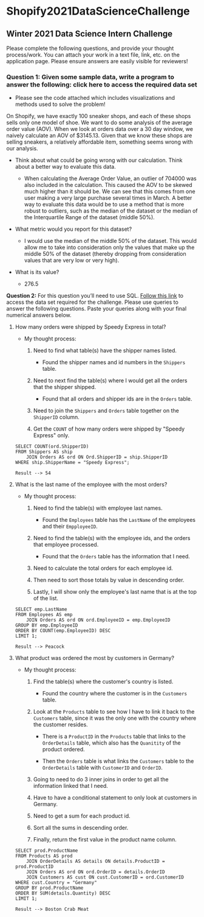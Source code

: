 # Shopify2021DataScienceChallenge

## Winter 2021 Data Science Intern Challenge 

Please complete the following questions, and provide your thought process/work. You can attach your work in a text file, link, etc. on the application page. Please ensure answers are easily visible for reviewers!


### Question 1: Given some sample data, write a program to answer the following: click here to access the required data set
- Please see the code attached which includes visualizations and methods used to solve the problem!

On Shopify, we have exactly 100 sneaker shops, and each of these shops sells only one model of shoe. We want to do some analysis of the average order value (AOV). When we look at orders data over a 30 day window, we naively calculate an AOV of $3145.13. Given that we know these shops are selling sneakers, a relatively affordable item, something seems wrong with our analysis. 

- Think about what could be going wrong with our calculation. Think about a better way to evaluate this data. 
  - When calculating the Average Order Value, an outlier of 704000 was also included in the calculation. This caused the AOV to be skewed much higher than it should be. We can see that this comes from one user making a very large purchase several times in March. A better way to evaluate this data would be to use a method that is more robust to outliers, such as the median of the dataset or the median of the Interquartile Range of the dataset (middle 50%). 

- What metric would you report for this dataset?
  - I would use the median of the middle 50% of the dataset. This would allow me to take into consideration only the values that make up the middle 50% of the dataset (thereby dropping from consideration values that are very low or very high). 

- What is its value?
  - 276.5




**Question 2:** For this question you’ll need to use SQL. [Follow this link](https://www.w3schools.com/SQL/TRYSQL.ASP?FILENAME=TRYSQL_SELECT_ALL) to access the data set required for the challenge. Please use queries to answer the following questions. Paste your queries along with your final numerical answers below.

1. How many orders were shipped by Speedy Express in total?
   
    - My thought process:
      
        1. Need to find what table(s) have the shipper names listed. 
           
            - Found the shipper names and id numbers in the `Shippers` table.
        2. Need to next find the table(s) where I would get all the orders that the shipper shipped.
           
            - Found that all orders and shipper ids are in the `Orders` table.
          
        3. Need to join the `Shippers` and `Orders` table together on the `ShipperID` column.
           
        4. Get the `COUNT` of how many orders were shipped by "Speedy Express" only.
    ```
    SELECT COUNT(ord.ShipperID)
    FROM Shippers AS ship 
        JOIN Orders AS ord ON Ord.ShipperID = ship.ShipperID
    WHERE ship.ShipperName = "Speedy Express";
   
    Result --> 54
    ```

2. What is the last name of the employee with the most orders?
    - My thought process:
      
        1. Need to find the table(s) with employee last names.
            - Found the `Employees` table has the `LastName` of the employees and their `EmpployeeID`.
            
        2. Need to find the table(s) with the employee ids, and the orders that employee processed.
            - Found that the `Orders` table has the information that I need.
          
        3. Need to calculate the total orders for each employee id.
           
        4. Then need to sort those totals by value in descending order.
           
        5. Lastly, I will show only the employee's last name that is at the top of the list.
    
    ```
    SELECT emp.LastName
    FROM Employees AS emp
        JOIN Orders AS ord ON ord.EmployeeID = emp.EmployeeID
    GROUP BY emp.EmployeeID
    ORDER BY COUNT(emp.EmployeeID) DESC
    LIMIT 1;
    
    Result --> Peacock
    ```

3. What product was ordered the most by customers in Germany?
   
    - My thought process:
      
        1. Find the table(s) where the customer's country is listed.
           
            - Found the country where the customer is in the `Customers` table. 
            
        2. Look at the `Products` table to see how I have to link it back to the `Customers` table, since it was the only one with the country where the customer resides.
           
            - There is a `ProductID` in the `Products` table that links to the `OrderDetails` table, which also has the `Quanitity` of the product ordered.
              
            - Then the `Orders` table is what links the `Customers` table to the `OrderDetails` table with `CustomerID` and `OrderID`.
          
        3. Going to need to do 3 inner joins in order to get all the information linked that I need.
           
        4. Have to have a conditional statement to only look at customers in Germany.
           
        5. Need to get a sum for each product id.
           
        6. Sort all the sums in descending order.
           
        7. Finally, return the first value in the product name column.
    
    ```
    SELECT prod.ProductName
    FROM Products AS prod
        JOIN OrderDetails AS details ON details.ProductID = prod.ProductID
        JOIN Orders AS ord ON ord.OrderID = details.OrderID
        JOIN Customers AS cust ON cust.CustomerID = ord.CustomerID
    WHERE cust.Country = "Germany"
    GROUP BY prod.ProductName
    ORDER BY SUM(details.Quantity) DESC
    LIMIT 1;
   
    Result --> Boston Crab Meat
    ```
